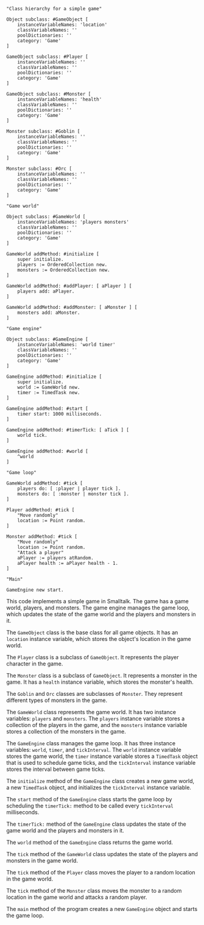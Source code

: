 ```smalltalk
"Class hierarchy for a simple game"

Object subclass: #GameObject [
    instanceVariableNames: 'location'
    classVariableNames: ''
    poolDictionaries: ''
    category: 'Game'
]

GameObject subclass: #Player [
    instanceVariableNames: ''
    classVariableNames: ''
    poolDictionaries: ''
    category: 'Game'
]

GameObject subclass: #Monster [
    instanceVariableNames: 'health'
    classVariableNames: ''
    poolDictionaries: ''
    category: 'Game'
]

Monster subclass: #Goblin [
    instanceVariableNames: ''
    classVariableNames: ''
    poolDictionaries: ''
    category: 'Game'
]

Monster subclass: #Orc [
    instanceVariableNames: ''
    classVariableNames: ''
    poolDictionaries: ''
    category: 'Game'
]

"Game world"

Object subclass: #GameWorld [
    instanceVariableNames: 'players monsters'
    classVariableNames: ''
    poolDictionaries: ''
    category: 'Game'
]

GameWorld addMethod: #initialize [
    super initialize.
    players := OrderedCollection new.
    monsters := OrderedCollection new.
]

GameWorld addMethod: #addPlayer: [ aPlayer ] [
    players add: aPlayer.
]

GameWorld addMethod: #addMonster: [ aMonster ] [
    monsters add: aMonster.
]

"Game engine"

Object subclass: #GameEngine [
    instanceVariableNames: 'world timer'
    classVariableNames: ''
    poolDictionaries: ''
    category: 'Game'
]

GameEngine addMethod: #initialize [
    super initialize.
    world := GameWorld new.
    timer := TimedTask new.
]

GameEngine addMethod: #start [
    timer start: 1000 milliseconds.
]

GameEngine addMethod: #timerTick: [ aTick ] [
    world tick.
]

GameEngine addMethod: #world [
    ^world
]

"Game loop"

GameWorld addMethod: #tick [
    players do: [ :player | player tick ].
    monsters do: [ :monster | monster tick ].
]

Player addMethod: #tick [
    "Move randomly"
    location := Point random.
]

Monster addMethod: #tick [
    "Move randomly"
    location := Point random.
    "Attack a player"
    aPlayer := players atRandom.
    aPlayer health := aPlayer health - 1.
]

"Main"

GameEngine new start.
```

This code implements a simple game in Smalltalk. The game has a game world, players, and monsters. The game engine manages the game loop, which updates the state of the game world and the players and monsters in it.

The `GameObject` class is the base class for all game objects. It has an `location` instance variable, which stores the object's location in the game world.

The `Player` class is a subclass of `GameObject`. It represents the player character in the game.

The `Monster` class is a subclass of `GameObject`. It represents a monster in the game. It has a `health` instance variable, which stores the monster's health.

The `Goblin` and `Orc` classes are subclasses of `Monster`. They represent different types of monsters in the game.

The `GameWorld` class represents the game world. It has two instance variables: `players` and `monsters`. The `players` instance variable stores a collection of the players in the game, and the `monsters` instance variable stores a collection of the monsters in the game.

The `GameEngine` class manages the game loop. It has three instance variables: `world`, `timer`, and `tickInterval`. The `world` instance variable stores the game world, the `timer` instance variable stores a `TimedTask` object that is used to schedule game ticks, and the `tickInterval` instance variable stores the interval between game ticks.

The `initialize` method of the `GameEngine` class creates a new game world, a new `TimedTask` object, and initializes the `tickInterval` instance variable.

The `start` method of the `GameEngine` class starts the game loop by scheduling the `timerTick:` method to be called every `tickInterval` milliseconds.

The `timerTick:` method of the `GameEngine` class updates the state of the game world and the players and monsters in it.

The `world` method of the `GameEngine` class returns the game world.

The `tick` method of the `GameWorld` class updates the state of the players and monsters in the game world.

The `tick` method of the `Player` class moves the player to a random location in the game world.

The `tick` method of the `Monster` class moves the monster to a random location in the game world and attacks a random player.

The `main` method of the program creates a new `GameEngine` object and starts the game loop.